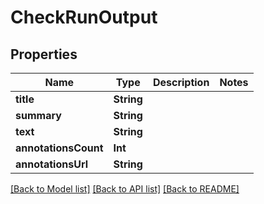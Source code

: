 # CheckRunOutput

## Properties
Name | Type | Description | Notes
------------ | ------------- | ------------- | -------------
**title** | **String** |  | 
**summary** | **String** |  | 
**text** | **String** |  | 
**annotationsCount** | **Int** |  | 
**annotationsUrl** | **String** |  | 

[[Back to Model list]](../README.md#documentation-for-models) [[Back to API list]](../README.md#documentation-for-api-endpoints) [[Back to README]](../README.md)


